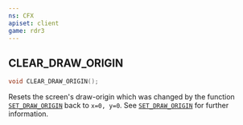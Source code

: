 ```yaml
---
ns: CFX
apiset: client
game: rdr3
---
```

## CLEAR_DRAW_ORIGIN

```c
void CLEAR_DRAW_ORIGIN();
```

Resets the screen's draw-origin which was changed by the function [`SET_DRAW_ORIGIN`](#_0xE10198D5) back to `x=0, y=0`. See [`SET_DRAW_ORIGIN`](#_0xE10198D5) for further information.

